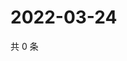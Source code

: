 # 2022-03-24

共 0 条

<!-- BEGIN WEIBO -->
<!-- 最后更新时间 Thu Mar 24 2022 19:13:09 GMT+0800 (China Standard Time) -->

<!-- END WEIBO -->
